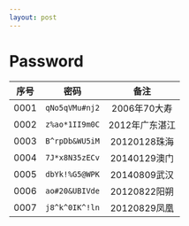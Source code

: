 ```yaml
---
layout: post
---
```

Password
========
|序号            |密码            |备注            |
|:--------------:|:--------------:|:--------------:|
|0001            |`qNo5qVMu#nj2`  |2006年70大寿    |
|0002            |`z%ao*1II9m0C`  |2012年广东湛江  |
|0003            |`B^rpDb&WU5iM`  |20120128珠海    |
|0004            |`7J*x8N35zECv`  |20140129澳门    |
|0005            |`dbYk!%G5@WPK`  |20140809武汉    |
|0006            |`ao#20&UBIVde`  |20120822阳朔    |
|0007            |`j8^k^0IK^!ln`  |20120829凤凰    |